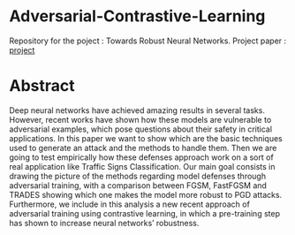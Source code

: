 # Adversarial-Contrastive-Learning
Repository for the poject : Towards Robust Neural Networks.
Project paper : [project](https://github.com/senad96/Adversarial-Contrastive-Learning-/blob/main/Towards-Robust-Networks.pdf)


# Abstract 

Deep neural networks have achieved amazing results in several tasks. However, recent works have shown how these 
models are vulnerable to adversarial examples, which pose 
questions about their safety in critical applications. In this paper
we want to show which are the basic techniques used to generate
an attack and the methods to handle them. Then we are going
to test empirically how these defenses approach work on a sort
of real application like Traffic Signs Classification. Our main
goal consists in drawing the picture of the methods regarding
model defenses through adversarial training, with a comparison
between FGSM, FastFGSM and TRADES showing which one
makes the model more robust to PGD attacks. Furthermore, we
include in this analysis a new recent approach of adversarial
training using contrastive learning, in which a pre-training step
has shown to increase neural networks’ robustness.
